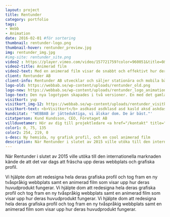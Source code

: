 ```yaml
---
layout: project
title: Rentunder 
category: portfolio
tags:
- Webb
- Animation
date: 2016-02-01 #för sortering
thumbnail: rentunder-logo.png
thumbnail-hover: rentunder_preview.jpg
img: rentunder_img.jpg
#img-site: rentunder_site.png
video2 : https://player.vimeo.com/video/157721759?color=960051&title=0&byline=0&portrait=0
video2-title: Animerad film
video2-text: Med en animerad film visar de snabbt och effektivt hur deras produkt fungerar. Med en animerad film visar de snabbt och effektivt hur deras produkt fungerar. Med en animerad film visar de snabbt och effektivt hur deras produkt fungerar. Med en animerad film visar de snabbt och effektivt hur deras produkt fungerar.
client: Rentunder AB 
client-info: Rentunder AB utvecklar och säljer stationära och mobila båtbottentvättar.
logo-old: https://webbab.se/wp-content/uploads/rentunder_old.png
logo-new: https://webbab.se/wp-content/uploads/rentunder_logo_animation.gif
logo-text: Den nya logotypen skapades i två versioner. En med det gamla varumärket, samt en med ett nytt namn för att bättre tilltala den engelskspråkiga marknaden.
visitkort: yup
visitkort_img-12: https://webbab.se/wp-content/uploads/rentunder_visitkort.jpg
visitkort-text: <b>Visitkort</b> asdkasd asdklasd asd kasld aksd askdasld asklda skdl askdasldkasldaksdlas das dkalsdaskld alsd.
kundcitat: '"WEBBAB är jätteduktiga, vi älskar dom. De är bäst."'
citatperson: Kund Kundsson, CEO, Företaget AB 
villduvetamer: Hör av dig till projektledare <a href="/kontakt" title="Kontakta oss">Mattis Johansson</a>, eller besök <a href="http://rentunder.se" target="_blank" title="Rentunder">rentunder.se</a>.
color1: 0, 75, 135
color2: 254, 219, 0
s-desc: Ny hemsida, ny grafisk profil, och en cool animerad film
description: När Rentunder i slutet av 2015 ville utöka till den internationella marknaden kände de att det var dags att fräscha upp deras webbplats och grafiska profil.
---
```

<p class="ingress">När Rentunder i slutet av 2015 ville utöka till den internationella marknaden kände de att det var dags att fräscha upp deras webbplats och grafiska profil.</p>

Vi hjälpte dom att redesigna hela deras grafiska profil och tog fram en ny tvåspråkig webbplats samt en animerad film som visar upp hur deras huvudprodukt fungerar.
Vi hjälpte dom att redesigna hela deras grafiska profil och tog fram en ny tvåspråkig webbplats samt en animerad film som visar upp hur deras huvudprodukt fungerar.
Vi hjälpte dom att redesigna hela deras grafiska profil och tog fram en ny tvåspråkig webbplats samt en animerad film som visar upp hur deras huvudprodukt fungerar.
